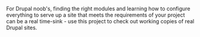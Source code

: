 For Drupal noob's, finding the right modules and learning how to configure everything to serve up a site that meets the requirements of your project can be a real time-sink - use this project to check out working copies of real Drupal sites.